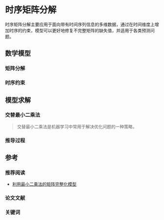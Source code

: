 # 时序矩阵分解

时序矩阵分解主要应用于面向带有时间序列信息的多维数据，通过在时间维度上增加时序的约束，模型可以更好地修复不完整矩阵的缺失值，并适用于各类预测问题。

## 数学模型

### 矩阵分解

### 时序约束

## 模型求解

### 交替最小二乘法

> 交替最小二乘法是机器学习中常用于解决优化问题的一种策略，

### 推导过程

## 参考

### 推荐阅读

- [利用最小二乘法的矩阵完整化模型](https://stanford.edu/~rezab/classes/cme323/S15/notes/lec14.pdf)

### 论文文献

### 关键词

